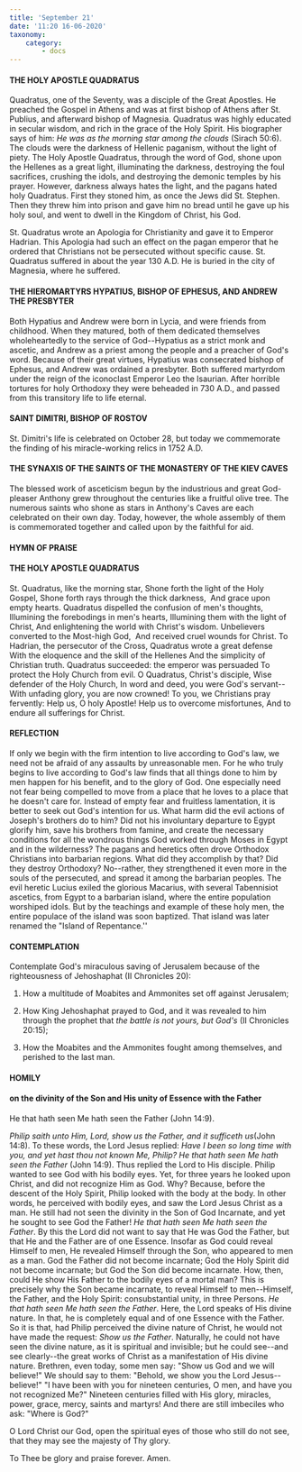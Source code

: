 ```yaml
---
title: 'September 21'
date: '11:20 16-06-2020'
taxonomy:
    category:
        - docs
---
```


#### THE HOLY APOSTLE QUADRATUS

Quadratus, one of the Seventy, was a disciple of the Great Apostles. He preached the Gospel in Athens and was at first bishop of Athens after St. Publius, and afterward bishop of Magnesia. Quadratus was highly educated in secular wisdom, and rich in the grace of the Holy Spirit. His biographer says of him: *He was as the morning star among the clouds* (Sirach 50:6). The clouds were the darkness of Hellenic paganism, without the light of piety. The Holy Apostle Quadratus, through the word of God, shone upon the Hellenes as a great light, illuminating the darkness, destroying the foul sacrifices, crushing the idols, and destroying the demonic temples by his prayer. However, darkness always hates the light, and the pagans hated holy Quadratus. First they stoned him, as once the Jews did St. Stephen. Then they threw him into prison and gave him no bread until he gave up his holy soul, and went to dwell in the Kingdom of Christ, his God.

St. Quadratus wrote an Apologia for Christianity and gave it to Emperor Hadrian. This Apologia had such an effect on the pagan emperor that he ordered that Christians not be persecuted without specific cause. St. Quadratus suffered in about the year 130 A.D. He is buried in the city of Magnesia, where he suffered.

#### THE HIEROMARTYRS HYPATIUS, BISHOP OF EPHESUS, AND ANDREW THE PRESBYTER

Both Hypatius and Andrew were born in Lycia, and were friends from childhood. When they matured, both of them dedicated themselves wholeheartedly to the service of God--Hypatius as a strict monk and ascetic, and Andrew as a priest among the people and a preacher of God's word. Because of their great virtues, Hypatius was consecrated bishop of Ephesus, and Andrew was ordained a presbyter. Both suffered martyrdom under the reign of the iconoclast Emperor Leo the Isaurian. After horrible tortures for holy Orthodoxy they were beheaded in 730 A.D., and passed from this transitory life to life eternal.

#### SAINT DIMITRI, BISHOP OF ROSTOV

St. Dimitri's life is celebrated on October 28, but today we commemorate the finding of his miracle-working relics in 1752 A.D.

#### THE SYNAXIS OF THE SAINTS OF THE MONASTERY OF THE KIEV CAVES

The blessed work of asceticism begun by the industrious and great God-pleaser Anthony grew throughout the centuries like a fruitful olive tree. The numerous saints who shone as stars in Anthony's Caves are each celebrated on their own day. Today, however, the whole assembly of them is commemorated together and called upon by the faithful for aid.


#### HYMN OF PRAISE
#### 
#### THE HOLY APOSTLE QUADRATUS

St. Quadratus, like the morning star,
Shone forth the light of the Holy Gospel,
Shone forth rays through the thick darkness, 
And grace upon empty hearts.
Quadratus dispelled the confusion of men's thoughts,
Illumining the forebodings in men's hearts,
Illumining them with the light of Christ,
And enlightening the world with Christ's wisdom.
Unbelievers converted to the Most-high God, 
And received cruel wounds for Christ.
To Hadrian, the persecutor of the Cross,
Quadratus wrote a great defense 
With the eloquence and the skill of the Hellenes
And the simplicity of Christian truth.
Quadratus succeeded: the emperor was persuaded
To protect the Holy Church from evil.
O Quadratus, Christ's disciple,
Wise defender of the Holy Church,
In word and deed, you were God's servant--
With unfading glory, you are now crowned!
To you, we Christians pray fervently:
Help us, O holy Apostle!
Help us to overcome misfortunes,
And to endure all sufferings for Christ.


#### REFLECTION


If only we begin with the firm intention to live according to God's law, we need not be afraid of any assaults by unreasonable men. For he who truly begins to live according to God's law finds that all things done to him by men happen for his benefit, and to the glory of God. One especially need not fear being compelled to move from a place that he loves to a place that he doesn't care for. Instead of empty fear and fruitless lamentation, it is better to seek out God's intention for us. What harm did the evil actions of Joseph's brothers do to him? Did not his involuntary departure to Egypt glorify him, save his brothers from famine, and create the necessary conditions for all the wondrous things God worked through Moses in Egypt and in the wilderness? The pagans and heretics often drove Orthodox Christians into barbarian regions. What did they accomplish by that? Did they destroy Orthodoxy? No--rather, they strengthened it even more in the souls of the persecuted, and spread it among the barbarian peoples. The evil heretic Lucius exiled the glorious Macarius, with several Tabennisiot ascetics, from Egypt to a barbarian island, where the entire population worshiped idols. But by the teachings and example of these holy men, the entire populace of the island was soon baptized. That island was later renamed the "Island of Repentance.''



#### CONTEMPLATION

Contemplate God's miraculous saving of Jerusalem because of the righteousness of Jehoshaphat (II Chronicles 20):

1.  How a multitude of Moabites and Ammonites set off against Jerusalem;

1.  How King Jehoshaphat prayed to God, and it was revealed to him through the prophet that *the battle is not yours, but God's* (II Chronicles 20:15);

1.  How the Moabites and the Ammonites fought among themselves, and perished to the last man.



#### HOMILY


#### on the divinity of the Son and His unity of Essence with the Father

He that hath seen Me hath seen the Father (John 14:9).

*Philip saith unto Him, Lord, show us the Father, and it sufficeth us*(John 14:8). To these words, the Lord Jesus replied: *Have I been so long time with you, and yet hast thou not known Me, Philip? He that hath seen Me hath seen the Father* (John 14:9). Thus replied the Lord to His disciple. Philip wanted to see God with his bodily eyes. Yet, for three years he looked upon Christ, and did not recognize Him as God. Why? Because, before the descent of the Holy Spirit, Philip looked with the body at the body. In other words, he perceived with bodily eyes, and saw the Lord Jesus Christ as a man. He still had not seen the divinity in the Son of God Incarnate, and yet he sought to see God the Father! *He that hath seen Me hath seen the Father*. By this the Lord did not want to say that He was God the Father, but that He and the Father are of one Essence. Insofar as God could reveal Himself to men, He revealed Himself through the Son, who appeared to men as a man. God the Father did not become incarnate; God the Holy Spirit did not become incarnate; but God the Son did become incarnate. How, then, could He show His Father to the bodily eyes of a mortal man? This is precisely why the Son became incarnate, to reveal Himself to men--Himself, the Father, and the Holy Spirit: consubstantial unity, in three Persons. *He that hath seen Me hath seen the Father*. Here, the Lord speaks of His divine nature. In that, he is completely equal and of one Essence with the Father. So it is that, had Philip perceived the divine nature of Christ, he would not have made the request: *Show us the Father*. Naturally, he could not have seen the divine nature, as it is spiritual and invisible; but he could see--and see clearly--the great works of Christ as a manifestation of His divine nature. Brethren, even today, some men say: "Show us God and we will believe!" We should say to them: "Behold, we show you the Lord Jesus--believe!" "I have been with you for nineteen centuries, O men, and have you not recognized Me?" Nineteen centuries filled with His glory, miracles, power, grace, mercy, saints and martyrs! And there are still imbeciles who ask: "Where is God?"

O Lord Christ our God, open the spiritual eyes of those who still do not see, that they may see the majesty of Thy glory.

To Thee be glory and praise forever. Amen.

 

